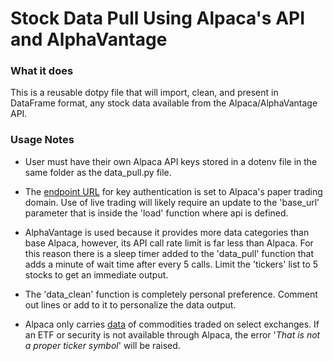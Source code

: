 # Stock Data Pull Using Alpaca's API and AlphaVantage

### **What it does**

This is a reusable dotpy file that will import, clean, and present in DataFrame format, any stock data available from the Alpaca/AlphaVantage API.

### **Usage Notes**  

* User must have their own Alpaca API keys stored in a dotenv file in the same folder as the data_pull.py file.


* The [endpoint URL](https://paper-api.alpaca.markets) for key authentication is set to Alpaca's paper trading domain. Use of live trading will likely require an update to the 'base_url' parameter that is inside the 'load' function where api is defined.


* AlphaVantage is used because it provides more data categories than base Alpaca, however, its API call rate limit is far less than Alpaca. For this reason there is a sleep timer added to the 'data_pull' function that adds a minute of wait time after every 5 calls. Limit the 'tickers' list to 5 stocks to get an immediate output. 


* The 'data_clean' function is completely personal preference. Comment out lines or add to it to personalize the data output.  

* Alpaca only carries [data]('https://alpaca.markets/docs/api-documentation/api-v2/market-data/') of commodities traded on select exchanges. If an ETF or security is not available through Alpaca, the error '_That is not a proper ticker symbol_' will be raised. 
